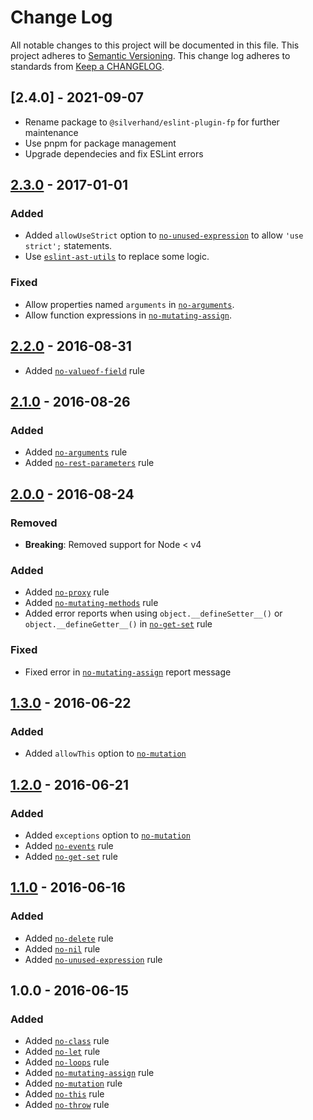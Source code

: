 # Change Log
All notable changes to this project will be documented in this file.
This project adheres to [Semantic Versioning](http://semver.org/).
This change log adheres to standards from [Keep a CHANGELOG](http://keepachangelog.com).

## [2.4.0] - 2021-09-07
- Rename package to `@silverhand/eslint-plugin-fp` for further maintenance
- Use pnpm for package management
- Upgrade dependecies and fix ESLint errors

## [2.3.0] - 2017-01-01
### Added
- Added `allowUseStrict` option to [`no-unused-expression`] to allow `'use strict';` statements.
- Use [`eslint-ast-utils`] to replace some logic.

### Fixed
- Allow properties named `arguments` in [`no-arguments`].
- Allow function expressions in [`no-mutating-assign`].

## [2.2.0] - 2016-08-31
- Added [`no-valueof-field`] rule

## [2.1.0] - 2016-08-26
### Added
- Added [`no-arguments`] rule
- Added [`no-rest-parameters`] rule

## [2.0.0] - 2016-08-24
### Removed
- **Breaking**: Removed support for Node < v4

### Added
- Added [`no-proxy`] rule
- Added [`no-mutating-methods`] rule
- Added error reports when using `object.__defineSetter__()` or `object.__defineGetter__()` in [`no-get-set`] rule

### Fixed
- Fixed error in [`no-mutating-assign`] report message

## [1.3.0] - 2016-06-22
### Added
- Added `allowThis` option to [`no-mutation`]

## [1.2.0] - 2016-06-21
### Added
- Added `exceptions` option to [`no-mutation`]
- Added [`no-events`] rule
- Added [`no-get-set`] rule

## [1.1.0] - 2016-06-16
### Added
- Added [`no-delete`] rule
- Added [`no-nil`] rule
- Added [`no-unused-expression`] rule

## 1.0.0 - 2016-06-15
### Added
- Added [`no-class`] rule
- Added [`no-let`] rule
- Added [`no-loops`] rule
- Added [`no-mutating-assign`] rule
- Added [`no-mutation`] rule
- Added [`no-this`] rule
- Added [`no-throw`] rule

[Unreleased]: https://github.com/jfmengels/eslint-plugin-fp/compare/v2.3.0...master
[2.3.0]: https://github.com/jfmengels/eslint-plugin-fp/compare/v2.2.0...v2.3.0
[2.2.0]: https://github.com/jfmengels/eslint-plugin-fp/compare/v2.1.0...v2.2.0
[2.1.0]: https://github.com/jfmengels/eslint-plugin-fp/compare/v2.0.0...v2.1.0
[2.0.0]: https://github.com/jfmengels/eslint-plugin-fp/compare/v1.3.0...v2.0.0
[1.3.0]: https://github.com/jfmengels/eslint-plugin-fp/compare/v1.2.0...v1.3.0
[1.2.0]: https://github.com/jfmengels/eslint-plugin-fp/compare/v1.1.0...v1.2.0
[1.1.0]: https://github.com/jfmengels/eslint-plugin-fp/compare/v1.0.0...v1.1.0

[`eslint-ast-utils`]: https://github.com/jfmengels/eslint-ast-utils

[`no-arguments`]: ./docs/rules/no-arguments.md
[`no-class`]: ./docs/rules/no-class.md
[`no-delete`]: ./docs/rules/no-delete.md
[`no-events`]: ./docs/rules/no-events.md
[`no-get-set`]: ./docs/rules/no-get-set.md
[`no-let`]: ./docs/rules/no-let.md
[`no-loops`]: ./docs/rules/no-loops.md
[`no-mutating-assign`]: ./docs/rules/no-mutating-assign.md
[`no-mutating-methods`]: ./docs/rules/no-mutating-methods.md
[`no-mutation`]: ./docs/rules/no-mutation.md
[`no-nil`]: ./docs/rules/no-nil.md
[`no-proxy`]: ./docs/rules/no-proxy.md
[`no-rest-parameters`]: ./docs/rules/no-rest-parameters.md
[`no-this`]: ./docs/rules/no-this.md
[`no-throw`]: ./docs/rules/no-throw.md
[`no-unused-expression`]: ./docs/rules/no-unused-expression.md
[`no-valueof-field`]: ./docs/rules/no-valueof-field.md
